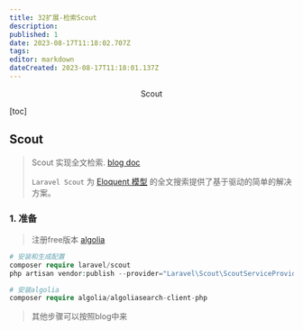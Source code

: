 ```yaml
---
title: 32扩展-检索Scout
description: 
published: 1
date: 2023-08-17T11:18:02.707Z
tags: 
editor: markdown
dateCreated: 2023-08-17T11:18:01.137Z
---
```


<center>Scout</center>





[toc]





## Scout

> Scout 实现全文检索. [blog ](https://blog.csdn.net/hedeqiang9436/article/details/106498678)[doc](https://learnku.com/docs/laravel/10.x/scout/14915#848bb1)
>
> `Laravel Scout` 为 [Eloquent 模型](https://laravel-china.org/docs/laravel/5.7/eloquent/2294) 的全文搜索提供了基于驱动的简单的解决方案。







### 1. 准备

> 注册free版本 [algolia](https://www.algolia.com/)

```php
# 安装和生成配置
composer require laravel/scout
php artisan vendor:publish --provider="Laravel\Scout\ScoutServiceProvider"

# 安装algolia
composer require algolia/algoliasearch-client-php
```

> 其他步骤可以按照blog中来